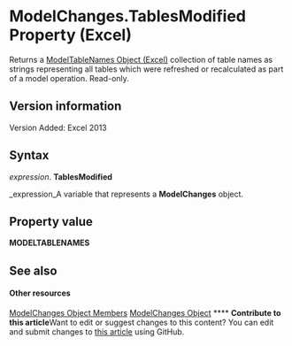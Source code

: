 
# ModelChanges.TablesModified Property (Excel)

Returns a  [ModelTableNames Object (Excel)](70fa4b5b-ebc6-9ac9-de6c-40835b1ea12c.md) collection of table names as strings representing all tables which were refreshed or recalculated as part of a model operation. Read-only.


## Version information

Version Added: Excel 2013 


## Syntax

 _expression_. **TablesModified**

 _expression_A variable that represents a  **ModelChanges** object.


## Property value

 **MODELTABLENAMES**


## See also


#### Other resources


 [ModelChanges Object Members](9ecee580-b4aa-9e89-1a6e-70ee31552ec7.md)
 [ModelChanges Object](fd2388eb-48ab-c238-2ffa-8c3f6d20fe36.md)
****   **Contribute to this article**Want to edit or suggest changes to this content? You can edit and submit changes to  [this article](https://github.com/jhershey00/VBA_Excel_Test/OpenXMLCon/articles/c83ae86d-fca0-8c60-a997-1821eed67cb9.md) using GitHub.

